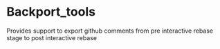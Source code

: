 # Backport_tools
Provides support to export github comments from pre interactive rebase stage to post interactive rebase
